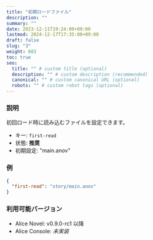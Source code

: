 ```yaml
---
title: "初期ロードファイル"
description: ""
summary: ""
date: 2023-12-11T19:24:00+09:00
lastmod: 2024-12-17T17:35:00+09:00
draft: false
slug: "3"
weight: 603
toc: true
seo:
  title: "" # custom title (optional)
  description: "" # custom description (recommended)
  canonical: "" # custom canonical URL (optional)
  robots: "" # custom robot tags (optional)
---
```


### 説明

初回ロード時に読み込むファイルを設定できます。

- キー: `first-read`
- 状態: **推奨**
- 初期設定: "main.anov"

### 例

```package.json
{
  "first-read": "story/main.anov"
}
```

### 利用可能バージョン

- Alice Novel: v0.9.0-rc1 以降
- Alice Console: *未実装*
